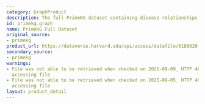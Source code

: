 ```yaml
---
category: GraphProduct
description: The full PrimeKG dataset containing disease relationships.
id: primekg.graph
name: PrimeKG Full Dataset
original_source:
- primekg
product_url: https://dataverse.harvard.edu/api/access/datafile/6180620
secondary_source:
- primekg
warnings:
- File was not able to be retrieved when checked on 2025-09-09_ HTTP 403 error when
  accessing file
- File was not able to be retrieved when checked on 2025-09-05_ HTTP 403 error when
  accessing file
layout: product_detail
---
```

